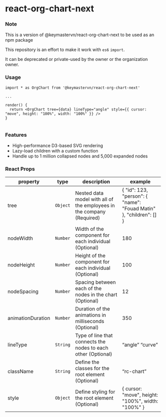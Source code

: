 # react-org-chart-next

### Note

This is a version of @keymastervn/react-org-chart-next to be used as an npm package

This repository is an effort to make it work with `es6` `import`.

It can be deprecated or private-used by the owner or the organization owner.

### Usage

```
import * as OrgChart from '@keymastervn/react-org-chart-next'

...

render() {
  return <OrgChart tree={data} lineType="angle" style={{ cursor: "move", height: "100%", width: "100%" }} />
}


```

### Features

- High-performance D3-based SVG rendering
- Lazy-load children with a custom function
- Handle up to 1 million collapsed nodes and 5,000 expanded nodes

### React Props

| **property**      | **type** | **description**                                                       | **example**                                                        |
| ----------------- | -------- | --------------------------------------------------------------------- | ------------------------------------------------------------------ |
| tree              | `Object` | Nested data model with all of the employees in the company (Required) | { "id": 123, "person": { "name": "Fouad Matin" }, "children": [] } |  |
| nodeWidth         | `Number` | Width of the component for each individual (Optional)                 | 180                                                                |
| nodeHeight        | `Number` | Height of the component for each individual (Optional)                | 100                                                                |
| nodeSpacing       | `Number` | Spacing between each of the nodes in the chart (Optional)             | 12                                                                 |
| animationDuration | `Number` | Duration of the animations in milliseconds (Optional)                 | 350                                                                |
| lineType          | `String` | Type of line that connects the nodes to each other (Optional)         | “angle” “curve”                                                    |
| className         | `String` | Define the classes for the root element (Optional)                    | “rc-chart”                                                         |
| style             | `Object` | Define styling for the root element (Optional)                        | { cursor: "move", height: "100%", width: "100%" }                  |
